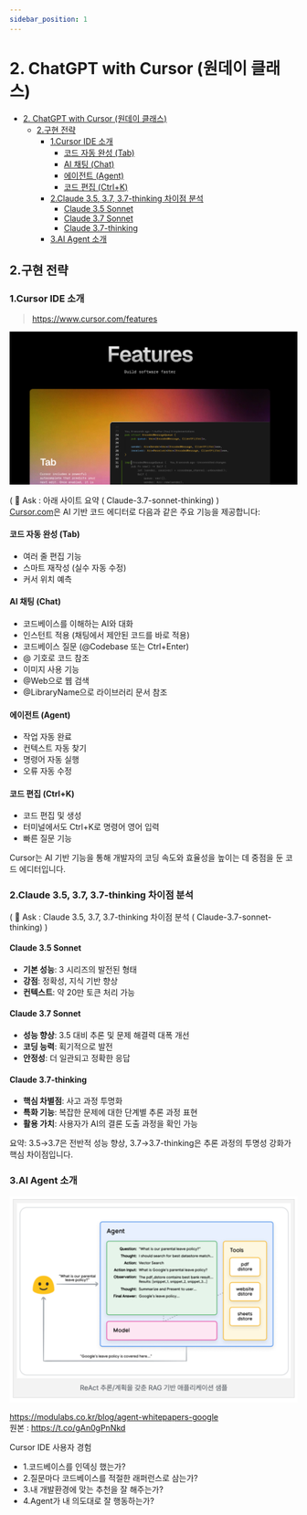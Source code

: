 ```yaml
---
sidebar_position: 1
---
```


# 2. ChatGPT with Cursor (원데이 클래스)    

- [2. ChatGPT with Cursor (원데이 클래스)](#2-chatgpt-with-cursor-원데이-클래스)
  - [2.구현 전략](#2구현-전략)
    - [1.Cursor IDE 소개](#1cursor-ide-소개)
      - [코드 자동 완성 (Tab)](#코드-자동-완성-tab)
      - [AI 채팅 (Chat)](#ai-채팅-chat)
      - [에이전트 (Agent)](#에이전트-agent)
      - [코드 편집 (Ctrl+K)](#코드-편집-ctrlk)
    - [2.Claude 3.5, 3.7, 3.7-thinking 차이점 분석](#2claude-35-37-37-thinking-차이점-분석)
      - [Claude 3.5 Sonnet](#claude-35-sonnet)
      - [Claude 3.7 Sonnet](#claude-37-sonnet)
      - [Claude 3.7-thinking](#claude-37-thinking)
    - [3.AI Agent 소개](#3ai-agent-소개)


## 2.구현 전략    

### 1.Cursor IDE 소개    
>https://www.cursor.com/features  

![Alt text](image-1.png)   


( 🤖 Ask : 아래 사이트 요약 ( Claude-3.7-sonnet-thinking) )   
[Cursor.com](https://www.cursor.com/features)은 AI 기반 코드 에디터로 다음과 같은 주요 기능을 제공합니다:

#### 코드 자동 완성 (Tab)
- 여러 줄 편집 기능
- 스마트 재작성 (실수 자동 수정)
- 커서 위치 예측

#### AI 채팅 (Chat)
- 코드베이스를 이해하는 AI와 대화
- 인스턴트 적용 (채팅에서 제안된 코드를 바로 적용)
- 코드베이스 질문 (@Codebase 또는 Ctrl+Enter)
- @ 기호로 코드 참조
- 이미지 사용 기능
- @Web으로 웹 검색
- @LibraryName으로 라이브러리 문서 참조

#### 에이전트 (Agent)
- 작업 자동 완료
- 컨텍스트 자동 찾기
- 명령어 자동 실행
- 오류 자동 수정

#### 코드 편집 (Ctrl+K)
- 코드 편집 및 생성
- 터미널에서도 Ctrl+K로 명령어 영어 입력
- 빠른 질문 기능

Cursor는 AI 기반 기능을 통해 개발자의 코딩 속도와 효율성을 높이는 데 중점을 둔 코드 에디터입니다.


### 2.Claude 3.5, 3.7, 3.7-thinking 차이점 분석

( 🤖 Ask : Claude 3.5, 3.7, 3.7-thinking 차이점 분석 ( Claude-3.7-sonnet-thinking) )  

#### Claude 3.5 Sonnet
- **기본 성능**: 3 시리즈의 발전된 형태
- **강점**: 정확성, 지식 기반 향상
- **컨텍스트**: 약 20만 토큰 처리 가능

#### Claude 3.7 Sonnet
- **성능 향상**: 3.5 대비 추론 및 문제 해결력 대폭 개선
- **코딩 능력**: 획기적으로 발전
- **안정성**: 더 일관되고 정확한 응답

#### Claude 3.7-thinking
- **핵심 차별점**: 사고 과정 투명화
- **특화 기능**: 복잡한 문제에 대한 단계별 추론 과정 표현
- **활용 가치**: 사용자가 AI의 결론 도출 과정을 확인 가능

요약: 3.5→3.7은 전반적 성능 향상, 3.7→3.7-thinking은 추론 과정의 투명성 강화가 핵심 차이점입니다.

### 3.AI Agent 소개  

![Alt text](image-2.png)   

https://modulabs.co.kr/blog/agent-whitepapers-google    
원본 : https://t.co/gAn0gPnNkd    

Cursor IDE 사용자 경험  
- 1.코드베이스를 인덱싱 했는가?  
- 2.질문마다 코드베이스를 적절한 래퍼런스로 삼는가?  
- 3.내 개발환경에 맞는 추천을 잘 해주는가?  
- 4.Agent가 내 의도대로 잘 행동하는가?  


